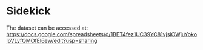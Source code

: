 # Sidekick

The dataset can be accessed at: https://docs.google.com/spreadsheets/d/1BET4fez1UC39YC81vjsiOWjuYokolpVLyfQMOfEl6ew/edit?usp=sharing
